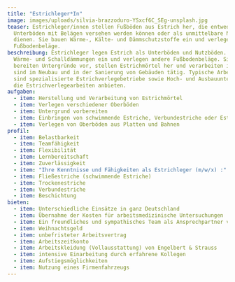```yaml
---
title: "Estrichleger*In"
image: images/uploads/silvia-brazzoduro-YSxcf6C_SEg-unsplash.jpg
teaser: Estrichleger/innen stellen Fußböden aus Estrich her, die entweder als
  Unterböden mit Belägen versehen werden können oder als unmittelbare Nutzböden
  dienen. Sie bauen Wärme-, Kälte- und Dämmschutzstoffe ein und verlegen ggf.
  Fußbodenbeläge.
beschreibung: Estrichleger legen Estrich als Unterböden und Nutzböden. Sie bauen
  Wärme- und Schalldämmungen ein und verlegen andere Fußbodenbeläge. Sie 
  bereiten Untergründe vor, stellen Estrichmörtel her und verarbeiten ihn. Sie
  sind im Neubau und in der Sanierung von Gebäuden tätig. Typische Arbeitgeber
  sind spezialisierte Estrichverlegebetriebe sowie Hoch- und Ausbauunternehmen,
  die Estrichverlegearbeiten anbieten.
aufgaben:
  - item: Herstellung und Verarbeitung von Estrichmörtel
  - item: Verlegen verschiedener Oberböden
  - item: Untergrund vorbereiten
  - item: Einbringen von schwimmende Estriche, Verbundestriche oder Estriche auf Trennschichten
  - item: Verlegen von Oberböden aus Platten und Bahnen 
profil:
  - item: Belastbarkeit
  - item: Teamfähigkeit
  - item: Flexibilität
  - item: Lernbereitschaft
  - item: Zuverlässigkeit
  - item: "Ihre Kenntnisse und Fähigkeiten als Estrichleger (m/w/x) :"
  - item: Fließestriche (schwimmende Estriche)
  - item: Trockenestriche
  - item: Verbundestriche
  - item: Beschichtung 
bieten:
  - item: Unterschiedliche Einsätze in ganz Deutschland
  - item: Übernahme der Kosten für arbeitsmedizinische Untersuchungen
  - item: Ein freundliches und sympathisches Team als Ansprechpartner vor Ort
  - item: Weihnachtsgeld
  - item: unbefristeter Arbeitsvertrag
  - item: Arbeitszeitkonto
  - item: Arbeitskleidung (Vollausstattung) von Engelbert & Strauss
  - item: intensive Einarbeitung durch erfahrene Kollegen
  - item: Aufstiegsmöglichkeiten
  - item: Nutzung eines Firmenfahrzeugs
---
```

